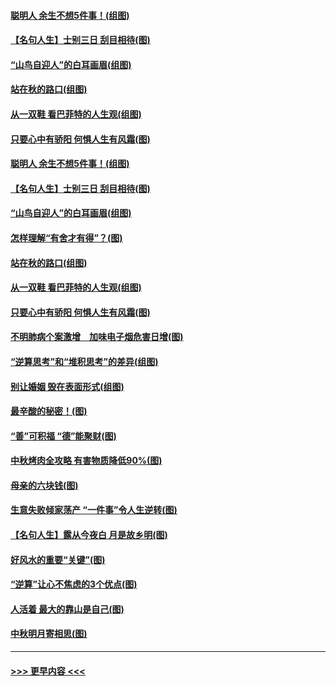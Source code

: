 #### [聪明人 余生不想5件事！(组图)](../pages/p8/907364.md?t=09151944) 
#### [【名句人生】士别三日 刮目相待(图)](../pages/p8/906988.md?t=09151944) 
#### [“山鸟自迎人”的白耳画眉(组图)](../pages/p8/907332.md?t=09151944) 
#### [站在秋的路口(组图)](../pages/p8/906914.md?t=09151944) 
#### [从一双鞋 看巴菲特的人生观(组图)](../pages/p8/907311.md?t=09151944) 
#### [只要心中有骄阳 何惧人生有风霜(图)](../pages/p8/907320.md?t=09151944) 
#### [聪明人 余生不想5件事！(组图)](../pages/p8/907364.md?t=09151944) 
#### [【名句人生】士别三日 刮目相待(图)](../pages/p8/906988.md?t=09151944) 
#### [“山鸟自迎人”的白耳画眉(组图)](../pages/p8/907332.md?t=09151944) 
#### [怎样理解“有舍才有得”？(图)](../pages/p8/906872.md?t=09151944) 
#### [站在秋的路口(组图)](../pages/p8/906914.md?t=09151944) 
#### [从一双鞋 看巴菲特的人生观(组图)](../pages/p8/907311.md?t=09151944) 
#### [只要心中有骄阳 何惧人生有风霜(图)](../pages/p8/907320.md?t=09151944) 
#### [不明肺病个案激增　加味电子烟危害日增(图)](../pages/p8/907307.md?t=09151944) 
#### [“逆算思考”和“堆积思考”的差异(组图)](../pages/p8/907229.md?t=09151944) 
#### [别让婚姻 毁在表面形式(组图)](../pages/p8/907118.md?t=09151944) 
#### [最辛酸的秘密！(图)](../pages/p8/906327.md?t=09151944) 
#### [“善”可积福 “德”能聚财(图)](../pages/p8/906906.md?t=09151944) 
#### [中秋烤肉全攻略 有害物质降低90%(图)](../pages/p8/907227.md?t=09151944) 
#### [母亲的六块钱(图)](../pages/p8/907107.md?t=09151944) 
#### [生意失败倾家荡产 “一件事”令人生逆转(图)](../pages/p8/907101.md?t=09151944) 
#### [【名句人生】露从今夜白 月是故乡明(图)](../pages/p8/906558.md?t=09151944) 
#### [好风水的重要“关键”(图)](../pages/p8/907087.md?t=09151944) 
#### [“逆算”让心不焦虑的3个优点(图)](../pages/p8/907070.md?t=09151944) 
#### [人活着 最大的靠山是自己(图)](../pages/p8/906329.md?t=09151944) 
#### [中秋明月寄相思(图)](../pages/p8/906932.md?t=09151944) 

----
#### [ >>> 更早内容 <<< ](../indexes/p8-earlier.md)
